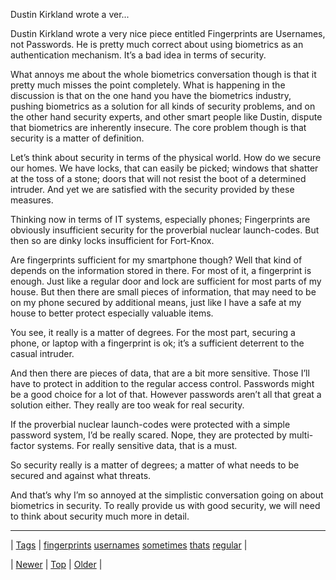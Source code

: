 <!--
title: Dustin Kirkland wrote a very nice piece entitled Fingerprints are Usernames, not Passwords. He is pretty much correct about using biometrics as an authentication mechanism. It&rsquo;s a bad idea in terms of security. What annoys me about the whole biometrics conversation though is that it pretty much misses the point completely. What is happening in the discussion is that on the one hand you have the biometrics industry, pushing biometrics as a solution for all kinds of security problems, and on the other hand security experts, and other smart people like Dustin, dispute that biometrics are inherently insecure. The core problem though is that security is a matter of definition. Let&rsquo;s think about security in terms of the physical world. How do we secure our homes. We have locks, that can easily be picked; windows that shatter at the toss of a stone; doors that will not resist the boot of a determined intruder. And yet we are satisfied with the security provided by these measures. Thinking now in terms of IT systems, especially phones; Fingerprints are obviously insufficient security for the proverbial nuclear launch-codes. But then so are dinky locks insufficient for Fort-Knox. Are fingerprints sufficient for my smartphone though? Well that kind of depends on the information stored in there. For most of it, a fingerprint is enough. Just like a regular door and lock are sufficient for most parts of my house. But then there are small pieces of information, that may need to be on my phone secured by additional means, just like I have a safe at my house to better protect especially valuable items. You see, it really is a matter of degrees. For the most part, securing a phone, or laptop with a fingerprint is ok; it&rsquo;s a sufficient deterrent to the casual intruder. And then there are pieces of data, that are a bit more sensitive. Those I&rsquo;ll have to protect in addition to the regular access control. Passwords might be a good choice for a lot of that. However passwords aren&rsquo;t all that great a solution either. They really are too weak for real security. If the proverbial nuclear launch-codes were protected with a simple password system, I&rsquo;d be really scared. Nope, they are protected by multi-factor systems. For really sensitive data, that is a must. So security really is a matter of degrees; a matter of what needs to be secured and against what threats. And that&rsquo;s why I&rsquo;m so annoyed at the simplistic conversation going on about biometrics in security. To really provide us with good security, we will need to think about security much more in detail.
date: 2020-06-28T15:27:00.177Z
tags: fingerprints, usernames, sometimes, thats, regular
-->


Dustin Kirkland wrote a ver...

<p>Dustin Kirkland wrote a very nice piece entitled Fingerprints are Usernames, not Passwords. He is pretty much correct about using biometrics as an authentication mechanism. It&rsquo;s a bad idea in terms of security.</p>

<p>What annoys me about the whole biometrics conversation though is that it pretty much misses the point completely. What is happening in the discussion is that on the one hand you have the biometrics industry, pushing biometrics as a solution for all kinds of security problems, and on the other hand security experts, and other smart people like Dustin, dispute that biometrics are inherently insecure. The core problem though is that security is a matter of definition.</p>

<p>Let&rsquo;s think about security in terms of the physical world. How do we secure our homes. We have locks, that can easily be picked; windows that shatter at the toss of a stone; doors that will not resist the boot of a determined intruder. And yet we are satisfied with the security provided by these measures.</p>

<p>Thinking now in terms of IT systems, especially phones; Fingerprints are obviously insufficient security for the proverbial nuclear launch-codes. But then so are dinky locks insufficient for Fort-Knox.</p>

<p>Are fingerprints sufficient for my smartphone though? Well that kind of depends on the information stored in there. For most of it, a fingerprint is enough. Just like a regular door and lock are sufficient for most parts of my house. But then there are small pieces of information, that may need to be on my phone secured by additional means, just like I have a safe at my house to better protect especially valuable items.</p>

<p>You see, it really is a matter of degrees. For the most part, securing a phone, or laptop with a fingerprint is ok; it&rsquo;s a sufficient deterrent to the casual intruder.</p>

<p>And then there are pieces of data, that are a bit more sensitive. Those I&rsquo;ll have to protect in addition to the regular access control. Passwords might be a good choice for a lot of that. However passwords aren&rsquo;t all that great a solution either. They really are too weak for real security.</p>

<p>If the proverbial nuclear launch-codes were protected with a simple password system, I&rsquo;d be really scared. Nope, they are protected by multi-factor systems. For really sensitive data, that is a must.</p>

<p>So security really is a matter of degrees; a matter of what needs to be secured and against what threats.</p>

<p>And that&rsquo;s why I&rsquo;m so annoyed at the simplistic conversation going on about biometrics in security. To really provide us with good security, we will need to think about security much more in detail.</p>

<!--BOTTOM-POST-NAVIGATION-->
---

| [Tags](tags.md) | [fingerprints](tag-fingerprints.md) [usernames](tag-usernames.md) [sometimes](tag-sometimes.md) [thats](tag-thats.md) [regular](tag-regular.md) |

| [Newer](62987347748.md) | [Top](index.md) | [Older](63090893936.md) |